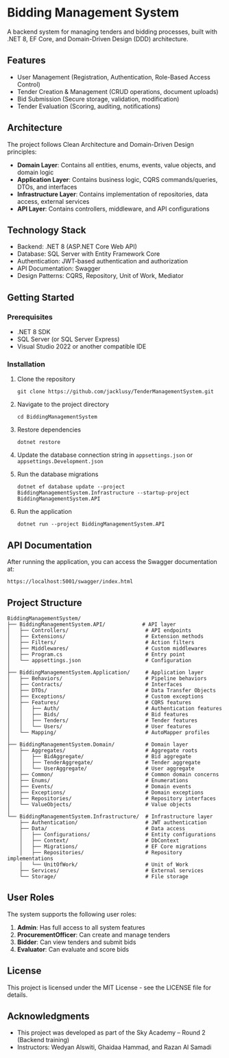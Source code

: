 # Bidding Management System

A backend system for managing tenders and bidding processes, built with .NET 8, EF Core, and Domain-Driven Design (DDD) architecture.

## Features

- User Management (Registration, Authentication, Role-Based Access Control)
- Tender Creation & Management (CRUD operations, document uploads)
- Bid Submission (Secure storage, validation, modification)
- Tender Evaluation (Scoring, auditing, notifications)

## Architecture

The project follows Clean Architecture and Domain-Driven Design principles:

- **Domain Layer**: Contains all entities, enums, events, value objects, and domain logic
- **Application Layer**: Contains business logic, CQRS commands/queries, DTOs, and interfaces
- **Infrastructure Layer**: Contains implementation of repositories, data access, external services
- **API Layer**: Contains controllers, middleware, and API configurations

## Technology Stack

- Backend: .NET 8 (ASP.NET Core Web API)
- Database: SQL Server with Entity Framework Core
- Authentication: JWT-based authentication and authorization
- API Documentation: Swagger
- Design Patterns: CQRS, Repository, Unit of Work, Mediator

## Getting Started

### Prerequisites

- .NET 8 SDK
- SQL Server (or SQL Server Express)
- Visual Studio 2022 or another compatible IDE

### Installation

1. Clone the repository

   ```
   git clone https://github.com/jacklusy/TenderManagementSystem.git
   ```

2. Navigate to the project directory

   ```
   cd BiddingManagementSystem
   ```

3. Restore dependencies

   ```
   dotnet restore
   ```

4. Update the database connection string in `appsettings.json` or `appsettings.Development.json`

5. Run the database migrations

   ```
   dotnet ef database update --project BiddingManagementSystem.Infrastructure --startup-project BiddingManagementSystem.API
   ```

6. Run the application
   ```
   dotnet run --project BiddingManagementSystem.API
   ```

## API Documentation

After running the application, you can access the Swagger documentation at:

```
https://localhost:5001/swagger/index.html
```

## Project Structure

```
BiddingManagementSystem/
├── BiddingManagementSystem.API/            # API layer
│   ├── Controllers/                         # API endpoints
│   ├── Extensions/                          # Extension methods
│   ├── Filters/                             # Action filters
│   ├── Middlewares/                         # Custom middlewares
│   ├── Program.cs                           # Entry point
│   └── appsettings.json                     # Configuration
│
├── BiddingManagementSystem.Application/     # Application layer
│   ├── Behaviors/                           # Pipeline behaviors
│   ├── Contracts/                           # Interfaces
│   ├── DTOs/                                # Data Transfer Objects
│   ├── Exceptions/                          # Custom exceptions
│   ├── Features/                            # CQRS features
│   │   ├── Auth/                            # Authentication features
│   │   ├── Bids/                            # Bid features
│   │   ├── Tenders/                         # Tender features
│   │   └── Users/                           # User features
│   └── Mapping/                             # AutoMapper profiles
│
├── BiddingManagementSystem.Domain/          # Domain layer
│   ├── Aggregates/                          # Aggregate roots
│   │   ├── BidAggregate/                    # Bid aggregate
│   │   ├── TenderAggregate/                 # Tender aggregate
│   │   └── UserAggregate/                   # User aggregate
│   ├── Common/                              # Common domain concerns
│   ├── Enums/                               # Enumerations
│   ├── Events/                              # Domain events
│   ├── Exceptions/                          # Domain exceptions
│   ├── Repositories/                        # Repository interfaces
│   └── ValueObjects/                        # Value objects
│
└── BiddingManagementSystem.Infrastructure/  # Infrastructure layer
    ├── Authentication/                      # JWT authentication
    ├── Data/                                # Data access
    │   ├── Configurations/                  # Entity configurations
    │   ├── Context/                         # DbContext
    │   ├── Migrations/                      # EF Core migrations
    │   ├── Repositories/                    # Repository implementations
    │   └── UnitOfWork/                      # Unit of Work
    ├── Services/                            # External services
    └── Storage/                             # File storage
```

## User Roles

The system supports the following user roles:

1. **Admin**: Has full access to all system features
2. **ProcurementOfficer**: Can create and manage tenders
3. **Bidder**: Can view tenders and submit bids
4. **Evaluator**: Can evaluate and score bids

## License

This project is licensed under the MIT License - see the LICENSE file for details.

## Acknowledgments

- This project was developed as part of the Sky Academy – Round 2 (Backend training)
- Instructors: Wedyan Alswiti, Ghaidaa Hammad, and Razan Al Samadi
